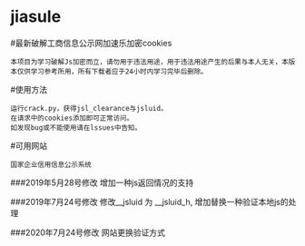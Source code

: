 # jiasule
#最新破解工商信息公示网加速乐加密cookies
```
本项目为学习破解Js加密而立，请勿用于违法用途，用于违法用途产生的后果与本人无关，本版本仅供学习参考所用，所有下载者应于24小时内学习完毕后删除。
```
#使用方法

```
运行crack.py，获得jsl_clearance与jsluid。
在请求中的cookies添加即可正常访问。
如发现bug或不能使用请在lssues中告知。
```

#可用网站
```
国家企业信用信息公示系统

```

###2019年5月28号修改
增加一种js返回情况的支持

###2019年7月24号修改
修改__jsluid 为 __jsluid_h, 增加替换一种验证本地js的处理

###2020年7月24号修改
网站更换验证方式
